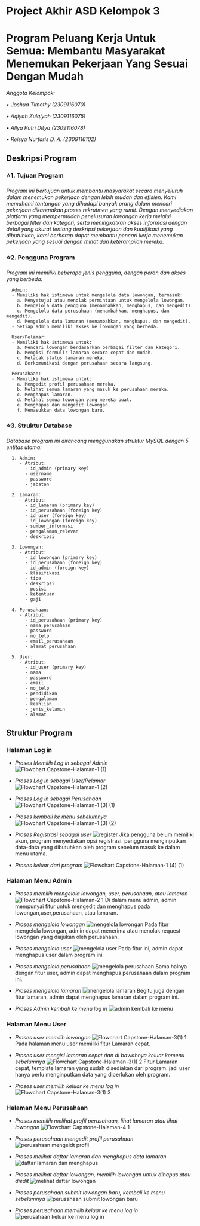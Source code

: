 # Project Akhir ASD Kelompok 3
# Program Peluang Kerja Untuk Semua: Membantu Masyarakat Menemukan Pekerjaan Yang Sesuai Dengan Mudah

_Anggota Kelompok:_

*• Joshua Timothy (2309116070)*

*• Aqiyah Zulqiyah (2309116075)*

*• Allya Putri Ditya (2309116078)*

*• Reisya Nurfaris D. A. (2309116102)*

## **Deskripsi Program**

### ⭐️1. Tujuan Program

_Program ini bertujuan untuk membantu masyarakat secara menyeluruh dalam menemukan pekerjaan dengan lebih mudah dan efisien. Kami memahami tantangan yang dihadapi banyak orang dalam mencari pekerjaan dikarenakan proses rekrutmen yang rumit. Dengan menyediakan platform yang mempermudah penelusuran lowongan kerja melalui berbagai filter dan kategori, serta meningkatkan akses informasi dengan detail yang akurat tentang deskripsi pekerjaan dan kualifikasi yang dibutuhkan, kami berharap dapat membantu pencari kerja menemukan pekerjaan yang sesuai dengan minat dan keterampilan mereka._

### ⭐️2. Pengguna Program

_Program ini memiliki beberapa jenis pengguna, dengan peran dan akses yang berbeda:_

      Admin:
      - Memiliki hak istimewa untuk mengelola data lowongan, termasuk:
        a. Menyetujui atau menolak permintaan untuk mengelola lowongan.
        b. Mengelola data pengguna (menambahkan, menghapus, dan mengedit).
        c. Mengelola data perusahaan (menambahkan, menghapus, dan mengedit).
        d. Mengelola data lamaran (menambahkan, menghapus, dan mengedit).
      - Setiap admin memiliki akses ke lowongan yang berbeda.
      
      User/Pelamar:
      - Memiliki hak istimewa untuk:
        a. Mencari lowongan berdasarkan berbagai filter dan kategori.
        b. Mengisi formulir lamaran secara cepat dan mudah.
        c. Melacak status lamaran mereka.
        d. Berkomunikasi dengan perusahaan secara langsung.

      Perusahaan:
      - Memiliki hak istimewa untuk:
        a. Mengedit profil perusahaan mereka.
        b. Melihat semua lamaran yang masuk ke perusahaan mereka.
        c. Menghapus lamaran.
        d. Melihat semua lowongan yang mereka buat.
        e. Menghapus dan mengedit lowongan.
        f. Memasukkan data lowongan baru.

### ⭐️3. Struktur Database

_Database program ini dirancang menggunakan struktur MySQL dengan 5 entitas utama:_

      1. Admin:
         - Atribut:
           - id_admin (primary key)
           - username
           - password
           - jabatan
      
      2. Lamaran:
         - Atribut:
           - id_lamaran (primary key)
           - id_perusahaan (foreign key)
           - id_user (foreign key)
           - id_lowongan (foreign key)
           - sumber_informasi
           - pengalaman_relevan
           - deskripsi
      
      3. Lowongan:
         - Atribut:
           - id_lowongan (primary key)
           - id_perusahaan (foreign key)
           - id_admin (foreign key)
           - klasifikasi
           - tipe
           - deskripsi
           - posisi
           - ketentuan
           - gaji

      4. Perusahaan:
         - Atribut:
           - id_perusahaan (primary key)
           - nama_perusahaan
           - password
           - no_telp
           - email_perusahaan
           - alamat_perusahaan
      
      5. User:
         - Atribut:
           - id_user (primary key)
           - nama
           - password
           - email
           - no_telp
           - pendidikan
           - pengalaman
           - keahlian
           - jenis_kelamin
           - alamat

## Struktur Program

### Halaman Log in
- *Proses Memilih Log in sebagai Admin*
![Flowchart Capstone-Halaman-1 (1)](./res/login2.jpg)

- *Proses Log in sebagai User/Pelamar*
![Flowchart Capstone-Halaman-1 (2)](./res/login3.jpg)

- *Proses Log in sebagai Perusahaan*
![Flowchart Capstone-Halaman-1 (3) (1)](./res/login4.jpg)

- *Proses kembali ke menu sebelumnya*
![Flowchart Capstone-Halaman-1 (3) (2)](./res/login5.jpg)

- *Proses Registrasi sebagai user*
![register](./res/login6.jpg)
Jika pengguna belum memiliki akun, program menyediakan opsi registrasi. pengguna menginputkan data-data yang dibutuhkan oleh program sebelum masuk ke dalam menu utama.

- *Proses keluar dari program*
![Flowchart Capstone-Halaman-1 (4) (1)](./res/login7.jpg)

### Halaman Menu Admin
- *Proses memilih mengelola lowongan, user, perusahaan, atau lamaran*
![Flowchart Capstone-Halaman-2 1](./res/admin1.jpg)
Di dalam menu admin, admin mempunyai fitur untuk mengedit dan menghapus pada lowongan,user,perusahaan, atau lamaran. 

- *Proses mengelola lowongan*
![mengelola lowongan](./res/admin2.jpg)
Pada fitur mengelola lowongan, admin dapat menerima atau menolak request lowongan yang diajukan oleh perusahaan.

- *Proses mengelola user*
![mengelola user](./res/admin3.jpg)
Pada fitur ini, admin dapat menghapus user dalam program ini.

- *Proses mengelola perusahaan*
![mengelola perusahaan](./res/admin4.jpg)
Sama halnya dengan fitur user, admin dapat menghapus perusahaan dalam program ini.

- *Proses mengelola lamaran*
![mengelola lamaran](./res/admin5.jpg)
Begitu juga dengan fitur lamaran, admin dapat menghapus lamaran dalam program ini.

- *Proses Admin kembali ke menu log in*
![admin kembali ke menu](./res/admin6.jpg)

### Halaman Menu User
- *Proses user memilih lowongan*
![Flowchart Capstone-Halaman-3(1) 1](./res/1.jpg)
Pada halaman menu user memiliki fitur Lamaran cepat.

- *Proses user mengisi lamaran cepat dan di bawahnya keluar kemenu sebelumnya*
![Flowchart Capstone-Halaman-3(1) 2](./res/2.jpg)
Fitur Lamaran cepat, template lamaran yang sudah disediakan dari program. jadi user hanya perlu menginputkan data yang diperlukan oleh program.

- *Proses user memilih keluar ke menu log in*
![Flowchart Capstone-Halaman-3(1) 3](./res/3.jpg)

### Halaman Menu Perusahaan
- *Proses memilih melihat profil perusahaan, lihat lamaran atau lihat lowongan*
![Flowchart Capstone-Halaman-4 1](./res/perusahaan1.jpg)

- *Proses perusahaan mengedit profil perusahaan*
![perusahaan mengeidt profil](./res/perusahaan2.jpg)

- *Proses melihat daftar lamaran dan menghapus data lamaran*
![daftar lamaran dan menghapus](./res/perusahaan3.jpg)

- *Proses melihat daftar lowongan, memilih lowongan untuk dihapus atau diedit*
![melihat daftar lowongan](./res/perusahaan4.jpg)

- *Proses perusahaan submit lowongan baru, kembali ke menu sebelumnya*
![perusahaan submit lowongan baru](./res/perusahaan5.jpg)

- *Proses perusahaan memilih keluar ke menu log in*
![perusahaan keluar ke menu log in](./res/perusahaan6.jpg)
